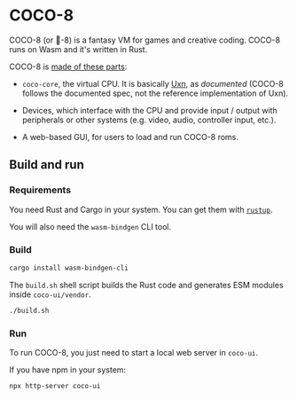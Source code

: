 # COCO-8

COCO-8 (or 👻-8) is a fantasy VM for games and creative coding. COCO-8 runs on Wasm and it's written in Rust.

COCO-8 is [made of these parts](./docs/architecture.md):

- `coco-core`, the virtual CPU. It is basically [Uxn](https://wiki.xxiivv.com/site/uxn.html), as _documented_ (COCO-8 follows the documented spec, not the reference implementation of Uxn).

- Devices, which interface with the CPU and provide input / output with peripherals or other systems (e.g. video, audio, controller input, etc.).

- A web-based GUI, for users to load and run COCO-8 roms.

## Build and run

### Requirements

You need Rust and Cargo in your system. You can get them with [`rustup`](https://www.rust-lang.org/tools/install).

You will also need the `wasm-bindgen` CLI tool.

### Build

```zsh
cargo install wasm-bindgen-cli
```

The `build.sh` shell script builds the Rust code and generates ESM modules inside `coco-ui/vendor`.

```zsh
./build.sh
```

### Run

To run COCO-8, you just need to start a local web server in `coco-ui`.

If you have npm in your system:

```zsh
npx http-server coco-ui
```
